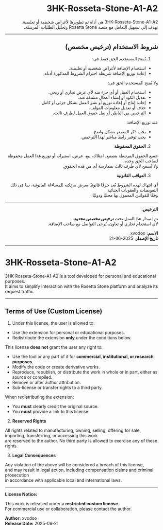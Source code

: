 <div dir="rtl">

# 3HK-Rosseta-Stone-A1-A2 

3HK-Rosseta-Stone-A1-A2 هي أداة تم تطويرها لأغراض شخصية أو تعليمية.  
تهدف إلى تسهيل التعامل مع منصة Rosetta Stone وتحليل الطلبات المرسلة.

---

## شروط الاستخدام (ترخيص مخصص)

1. يُمنح المستخدم الحق فقط في:

- استخدام الإضافة لأغراض شخصية أو تعليمية.
- إعادة توزيع الإضافة شريطة احترام الشروط المذكورة أدناه.

ولا يُمنح المستخدم الحق في:

- استخدام العمل أو أي جزء منه لأي غرض تجاري أو ربحي.
- تعديل الكود أو إنشاء أعمال مشتقة منه.
- إعادة إنتاج أو إعادة توزيع أو نشر العمل بشكل جزئي أو كامل.
- حذف أو تعديل معلومات المؤلف.
- الترخيص من الباطن أو نقل حقوق العمل لطرف ثالث.

عند توزيع الإضافة:

- يجب ذكر المصدر بشكل واضح.
- يجب توفير رابط مباشر لهذا الترخيص.

2. **الحقوق المحفوظة**

جميع الحقوق المرتبطة بتصنيع، امتلاك، بيع، عرض، استيراد، أو توزيع هذا العمل محفوظة لصاحب الحق وحده.  
ولا يُسمح لأي طرف ثالث بممارسة أي من هذه الحقوق.

3. **العواقب القانونية**

أي انتهاك لهذه الشروط يُعد خرقًا قانونيًا يعرض مرتكبه للمساءلة القانونية، بما في ذلك التعويضات والعقوبات الجنائية  
وفقًا للقوانين المعمول بها محليًا ودوليًا.

---

**الترخيص:**

تم إصدار هذا العمل تحت **ترخيص مخصص محدود**.  
لأي استخدام تجاري أو تعاون، يُرجى التواصل مع صاحب الإضافة.

**الاسم:** xvodoo  
**تاريخ الإصدار:** 2025-06-21  

</div>

---

<div dir="ltr">

# 3HK-Rosseta-Stone-A1-A2

3HK-Rosseta-Stone-A1-A2 is a tool developed for personal and educational purposes.  
It aims to simplify interaction with the Rosetta Stone platform and analyze its request traffic.

---

## Terms of Use (Custom License)

1. Under this license, the user is allowed to:

- Use the extension for personal or educational purposes.
- Redistribute the extension **only** under the conditions below.

This license **does not** grant the user any right to:

- Use the tool or any part of it for **commercial, institutional, or research purposes**.
- Modify the code or create derivative works.
- Reproduce, republish, or distribute the work in whole or in part, either as source or compiled.
- Remove or alter author attribution.
- Sub-license or transfer rights to a third party.

When redistributing the extension:

- You **must** clearly credit the original source.
- You **must** provide a link to this license.

2. **Reserved Rights**

All rights related to manufacturing, owning, selling, offering for sale, importing, transferring, or accessing this work  
are reserved to the author. No third party is allowed to exercise any of these rights.

3. **Legal Consequences**

Any violation of the above will be considered a breach of this license,  
and may result in legal action, including compensation claims and criminal prosecution  
in accordance with applicable local and international laws.

---

**License Notice:**

This work is released under a **restricted custom license**.  
For commercial use or collaboration, please contact the author.

**Author:** xvodoo  
**Release Date:** 2025-06-21  

</div>
